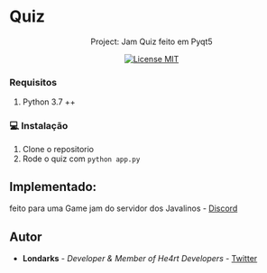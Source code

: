 # Quiz

<p align="center">Project: Jam Quiz feito em Pyqt5</p>

<p align="center">
  <a href="https://opensource.org/licenses/MIT">
    <img src="https://img.shields.io/badge/License-MIT-blue.svg" alt="License MIT">
  </a>
</p>


### Requisitos
1. Python 3.7 ++


### :computer: Instalação
1. Clone o repositorio
3. Rode o quiz com  ``` python app.py ```


## Implementado:
feito para uma Game jam do servidor dos Javalinos - [Discord](https://discord.gg/rySNJcJ)

## Autor
- **Londarks** - _Developer & Member of He4rt Developers_ - [Twitter](https://twitter.com/londarks)
